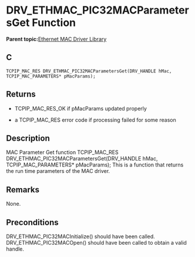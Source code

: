 # DRV\_ETHMAC\_PIC32MACParametersGet Function

**Parent topic:**[Ethernet MAC Driver Library](GUID-A4DC3D07-DDAD-4748-A855-304CA3439336.md)

## C

```
TCPIP_MAC_RES DRV_ETHMAC_PIC32MACParametersGet(DRV_HANDLE hMac, TCPIP_MAC_PARAMETERS* pMacParams); 
```

## Returns

-   TCPIP\_MAC\_RES\_OK if pMacParams updated properly

-   a TCPIP\_MAC\_RES error code if processing failed for some reason


## Description

MAC Parameter Get function TCPIP\_MAC\_RES DRV\_ETHMAC\_PIC32MACParametersGet\(DRV\_HANDLE hMac, TCPIP\_MAC\_PARAMETERS\* pMacParams\); This is a function that returns the run time parameters of the MAC driver.

## Remarks

None.

## Preconditions

DRV\_ETHMAC\_PIC32MACInitialize\(\) should have been called. DRV\_ETHMAC\_PIC32MACOpen\(\) should have been called to obtain a valid handle.

